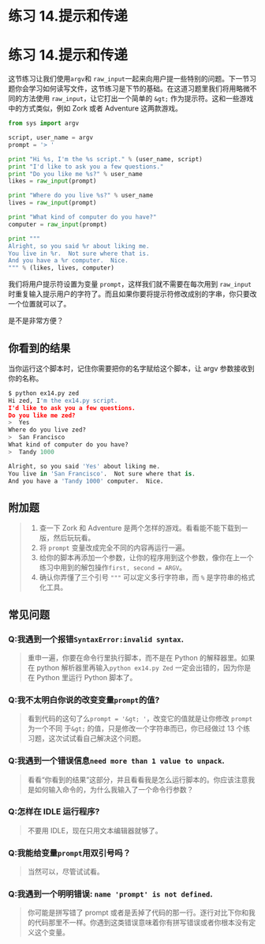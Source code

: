 # 练习 14.提示和传递

# 练习 14.提示和传递

这节练习让我们使用`argv`和 `raw_input`一起来向用户提一些特别的问题。下一节习题你会学习如何读写文件，这节练习是下节的基础。在这道习题里我们将用略微不同的方法使用 `raw_input`，让它打出一个简单的 `&gt;` 作为提示符。这和一些游戏中的方式类似，例如 Zork 或者 Adventure 这两款游戏。

```py
from sys import argv

script, user_name = argv
prompt = '> '

print "Hi %s, I'm the %s script." % (user_name, script)
print "I'd like to ask you a few questions."
print "Do you like me %s?" % user_name
likes = raw_input(prompt)

print "Where do you live %s?" % user_name
lives = raw_input(prompt)

print "What kind of computer do you have?"
computer = raw_input(prompt)

print """
Alright, so you said %r about liking me.
You live in %r.  Not sure where that is.
And you have a %r computer.  Nice.
""" % (likes, lives, computer) 
```

我们将用户提示符设置为变量 `prompt`，这样我们就不需要在每次用到 `raw_input` 时重复输入提示用户的字符了。而且如果你要将提示符修改成别的字串，你只要改一个位置就可以了。

是不是非常方便？

## 你看到的结果

当你运行这个脚本时，记住你需要把你的名字赋给这个脚本，让 argv 参数接收到你的名称。

```py
$ python ex14.py zed
Hi zed, I'm the ex14.py script.
I'd like to ask you a few questions.
Do you like me zed?
>  Yes
Where do you live zed?
>  San Francisco
What kind of computer do you have?
>  Tandy 1000

Alright, so you said 'Yes' about liking me.
You live in 'San Francisco'.  Not sure where that is.
And you have a 'Tandy 1000' computer.  Nice. 
```

## 附加题

> 1.  查一下 Zork 和 Adventure 是两个怎样的游戏。看看能不能下载到一版，然后玩玩看。
> 2.  将 `prompt` 变量改成完全不同的内容再运行一遍。
> 3.  给你的脚本再添加一个参数，让你的程序用到这个参数，像你在上一个练习中用到的解包操作`first, second = ARGV`。
> 4.  确认你弄懂了三个引号 `"""` 可以定义多行字符串，而 `%` 是字符串的格式化工具。

## 常见问题

### Q:我遇到一个报错`SyntaxError:invalid syntax`.

> 重申一遍，你要在命令行里执行脚本，而不是在 Python 的解释器里。如果在 python 解析器里再输入`python ex14.py Zed` 一定会出错的，因为你是在 Python 里运行 Python 脚本了。

### Q:我不太明白你说的改变变量`prompt`的值?

> 看到代码的这句了么`prompt = '&gt; '`，改变它的值就是让你修改 `prompt` 为一个不同 于`&gt;` 的值，只是修改一个字符串而已，你已经做过 13 个练习题，这次试试看自己解决这个问题。

### Q:我遇到一个错误信息`need more than 1 value to unpack`.

> 看看“你看到的结果”这部分，并且看看我是怎么运行脚本的。你应该注意我是如何输入命令的，为什么我输入了一个命令行参数？

### Q:怎样在 IDLE 运行程序?

> 不要用 IDLE，现在只用文本编辑器就够了。

### Q:我能给变量`prompt`用双引号吗？

> 当然可以，尽管试试看。

### Q:我遇到一个明明错误: `name 'prompt' is not defined`.

> 你可能是拼写错了 prompt 或者是丢掉了代码的那一行。逐行对比下你和我的代码那里不一样。你遇到这类错误意味着你有拼写错误或者你根本没有定义这个变量。